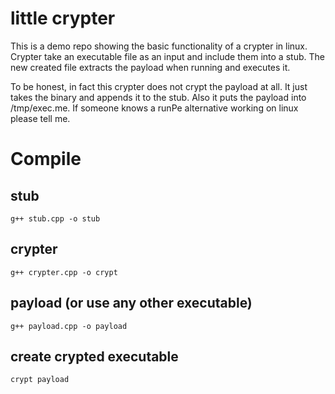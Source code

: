 # little crypter

This is a demo repo showing the basic functionality of a crypter in linux. Crypter take an executable file as an input and include them into a stub. The new created file extracts the payload when running and executes it.

To be honest, in fact this crypter does not crypt the payload at all. It just takes the binary and appends it to the stub. Also it puts the payload into /tmp/exec.me. If someone knows a runPe alternative working on linux please tell me.


# Compile

## stub
`g++ stub.cpp -o stub`

## crypter
`g++ crypter.cpp -o crypt`

## payload (or use any other executable)
`g++ payload.cpp -o payload`

## create crypted executable
`crypt payload`
